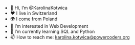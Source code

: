 - 👋 Hi, I’m @KarolinaKotwica
- ❤️ I live in Switzerland
- 🌍 I come from Poland
- 👀 I’m interested in Web Development
- 🌱 I’m currently learning SQL and Python
- 📫 How to reach me: karolina.kotwica@powercoders.org
